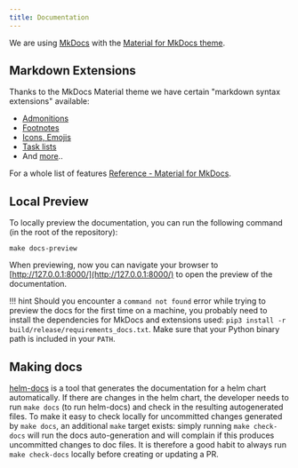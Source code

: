 ```yaml
---
title: Documentation
---
```


We are using [MkDocs](https://www.mkdocs.org/) with the [Material for MkDocs theme](https://squidfunk.github.io/mkdocs-material/).

## Markdown Extensions

Thanks to the MkDocs Material theme we have certain "markdown syntax extensions" available:

* [Admonitions](https://squidfunk.github.io/mkdocs-material/reference/admonitions/)
* [Footnotes](https://squidfunk.github.io/mkdocs-material/reference/footnotes/)
* [Icons, Emojis](https://squidfunk.github.io/mkdocs-material/reference/icons-emojis/)
* [Task lists](https://squidfunk.github.io/mkdocs-material/reference/lists/#using-definition-lists)
* And [more](https://squidfunk.github.io/mkdocs-material/reference/)..

For a whole list of features [Reference - Material for MkDocs](https://squidfunk.github.io/mkdocs-material/reference/).

## Local Preview

To locally preview the documentation, you can run the following command (in the root of the repository):

```console
make docs-preview
```

When previewing, now you can navigate your browser to [http://127.0.0.1:8000/](http://127.0.0.1:8000/) to open the preview of the documentation.

!!! hint
    Should you encounter a `command not found` error while trying to preview the docs for the first
    time on a machine, you probably need to install the dependencies for MkDocs and extensions used:
    `pip3 install -r build/release/requirements_docs.txt`. Make sure that your Python binary path is
    included in your `PATH`.

## Making docs

[helm-docs](https://github.com/norwoodj/helm-docs) is a tool that generates the documentation for a helm chart automatically. If there are changes in the helm chart, the developer needs to run `make docs` (to run helm-docs) and check in the resulting autogenerated files.
To make it easy to check locally for uncommitted changes generated by `make docs`, an additional `make` target exists: simply running `make check-docs` will run the docs auto-generation and will complain if this produces uncommitted changes to doc files. It is therefore a good habit to always run `make check-docs` locally before creating or updating a PR.
